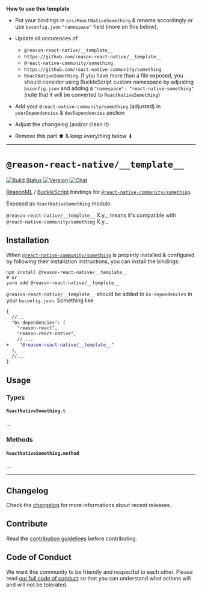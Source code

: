 **How to use this template**

- Put your bindings in `src/ReactNativeSomething` & rename accordingly or use
  `bsconfig.json` `"namespace"` field (more on this below),
- Update all occurences of

  - `@reason-react-native/__template__`
  - `https://github.com/reason-react-native/__template__`
  - `@react-native-community/something`
  - `https://github.com/react-native-community/something`
  - `ReactNativeSomething`. If you have more than a file exposed, you should
    consider using BuckleScript custom namespace by adjusting `bsconfig.json`
    and adding a `"namespace": "react-native-something"` (note that it will be
    converted to `ReactNativeSomething`)

- Add your `@react-native-community/something` (adjusted) in `peerDependencies`
  & `devDependencies` section
- Adjust the changelog (and/or clean it)
- Remove this part ⬆ & keep everything below ⬇

---

# `@reason-react-native/__template__`

[![Build Status](https://github.com/reason-react-native/__template__./workflows/Build/badge.svg)](https://github.com/reason-react-native/__template__./actions)
[![Version](https://img.shields.io/npm/v/@reason-react-native/__template__.svg)](https://www.npmjs.com/@reason-react-native/__template__)
[![Chat](https://img.shields.io/discord/235176658175262720.svg?logo=discord&colorb=blue)](https://reasonml-community.github.io/reason-react-native/discord/)

[ReasonML](https://reasonml.github.io) /
[BuckleScript](https://bucklescript.github.io) bindings for
[`@react-native-community/something`](https://github.com/react-native-community/something).

Exposed as `ReactNativeSomething` module.

`@reason-react-native/__template__` X.y._ means it's compatible with
`@react-native-community/something` X.y._

## Installation

When
[`@react-native-community/something`](`https://github.com/react-native-community/something`)
is properly installed & configured by following their installation instructions,
you can install the bindings:

```console
npm install @reason-react-native/__template__
# or
yarn add @reason-react-native/__template__
```

`@reason-react-native/__template__` should be added to `bs-dependencies` in your
`bsconfig.json`. Something like

```diff
{
  //...
  "bs-dependencies": [
    "reason-react",
    "reason-react-native",
    // ...
+    "@reason-react-native/__template__"
  ],
  //...
}
```

## Usage

### Types

#### `ReactNativeSomething.t`

...

### Methods

#### `ReactNativeSomething.method`

...

---

## Changelog

Check the [changelog](./CHANGELOG.md) for more informations about recent
releases.

## Contribute

Read the [contribution guidelines](./CONTRIBUTING.md) before contributing.

## Code of Conduct

We want this community to be friendly and respectful to each other. Please read
[our full code of conduct](./CODE_OF_CONDUCT.md) so that you can understand what
actions will and will not be tolerated.
